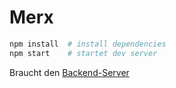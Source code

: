 # Merx

```sh
npm install  # install dependencies
npm start    # startet dev server
```

Braucht den [Backend-Server](https://github.com/finnoconsult/rvs-beispiele/tree/main/Block%204%20-%20React-Grundlagen/Merx-Backend)

